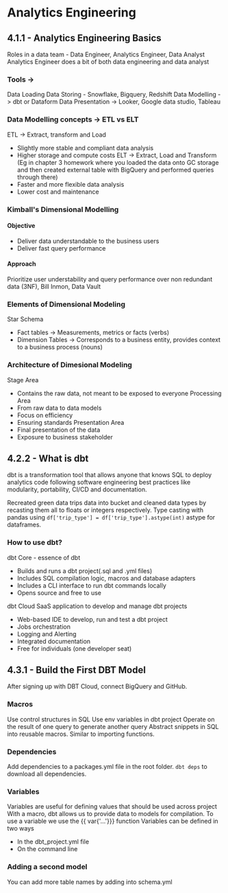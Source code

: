 # Analytics Engineering

## 4.1.1 - Analytics Engineering Basics
Roles in a data team - Data Engineer, Analytics Engineer, Data Analyst
Analytics Engineer does a bit of both data engineering and data analyst

### Tools ->
Data Loading
Data Storing - Snowflake, Bigquery, Redshift
Data Modelling -> dbt or Dataform
Data Presentation -> Looker, Google data studio, Tableau

### Data Modelling concepts -> ETL vs ELT
ETL -> Extract, transform and Load
- Slightly more stable and compliant data analysis
- Higher storage and compute costs
ELT -> Extract, Load and Transform (Eg in chapter 3 homework where you loaded the data onto GC storage and then created external table with BigQuery and performed queries through there)
- Faster and more flexible data analysis
- Lower cost and maintenance

### Kimball's Dimensional Modelling
#### <b>Objective</b>
- Deliver data understandable to the business users
- Deliver fast query performance
#### <b>Approach</b>
Prioritize user understability and query performance over non redundant data (3NF), Bill Inmon, Data Vault

### Elements of Dimensional Modeling
Star Schema
- Fact tables -> Measurements, metrics or facts (verbs)
- Dimension Tables -> Corresponds to a business entity, provides context to a business process (nouns)

### Architecture of Dimesional Modeling
Stage Area
- Contains the raw data, not meant to be exposed to everyone
Processing Area
- From raw data to data models
- Focus on efficiency
- Ensuring standards
Presentation Area
- Final presentation of the data
- Exposure to business stakeholder

## 4.2.2 - What is dbt
dbt is a transformation tool that allows anyone that knows SQL to deploy analytics code following software engineering best practices like modularity, portability, CI/CD and documentation.

Recreated green data trips data into bucket and cleaned data types by recasting them all to floats or integers respectively.
Type casting with pandas using `df['trip_type'] = df['trip_type'].astype(int)` astype for dataframes.

### How to use dbt?
dbt Core - essence of dbt
- Builds and runs a dbt project(.sql and .yml files)
- Includes SQL compilation logic, macros and database adapters
- Includes a CLI interface to run dbt commands locally
- Opens source and free to use

dbt Cloud
SaaS application to develop and manage dbt projects
- Web-based IDE to develop, run and test a dbt project
- Jobs orchestration
- Logging and Alerting
- Integrated documentation
- Free for individuals (one developer seat)

## 4.3.1 - Build the First DBT Model
After signing up with DBT Cloud, connect BigQuery and GitHub.
### Macros
Use control structures in SQL
Use env variables in dbt project
Operate on the result of one query to generate another query
Abstract snippets in SQL into reusable macros. 
Similar to importing functions.

### Dependencies
Add dependencies to a packages.yml file in the root folder.
`dbt deps` to download all dependencies.

### Variables
Variables are useful for defining values that should be used across project
With a macro, dbt allows us to provide data to models for compilation.
To use a variable we use the {{ var{'...'}}} function
Variables can be defined in two ways
 - In the dbt_project.yml file
 - On the command line

 ### Adding a second model
 You can add more table names by adding into schema.yml